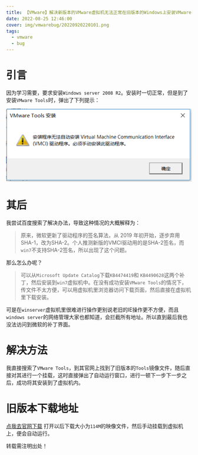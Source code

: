 ```yaml
---
title: 【VMware】解决新版本的VMware虚拟机无法正常在旧版本的Windows上安装VMware Tools
date: 2022-08-25 12:46:00
cover: img/vmwarebug/20220920220101.png
tags: 
  - vmware
  - bug
---
```

# 引言
因为学习需要，要求安装`Windows server 2008 R2`。安装时一切正常，但是到了安装`VMware Tools`时，弹出了下列提示：

![](/img/vmwarebug/20220920220101.png)  
# 其后
我尝试百度搜索了解决办法，导致这种情况的大概解释为：
> 原来，微软更新了驱动程序的签名算法，从 2019 年初开始，逐步弃用SHA-1，改为SHA-2。个人推测新版的VMCI驱动用的是SHA-2签名，而`win7`不支持SHA-2签名，所以出现了这个问题。

那么怎么办呢？

> 可以从`Microsoft Update Catalog`下载`KB4474419`和 `KB4490628`这两个补丁，然后安装到`win7`虚拟机中。在没有成功安装`VMware Tools`的情况下，传文件不太方便，可以用虚拟机里浏览器访问下载页面，然后直接在虚拟机里下载安装。

可是在`winserver`虚拟机里很难进行操作更别说老旧的IE操作更不方便，而且`windows server`的网络管理大家也都知道，会拦截所有地址。所以直到最后我也没法访问到微软的补丁界面。

# 解决方法
我直接搜索了`VMware Tools`，到其官网上找到了旧版本的`Tools`镜像文件，随后直接对其进行一个挂载，这时直接弹出了自动运行窗口，进行一顿下一步下一步之后，成功将其安装到了虚拟机内。

# 旧版本下载地址
[点我去官网下载](https://packages.vmware.com/tools/releases/10.3.5/windows/ "点我去官网下载")
打开以后下载大小为`114M`的映像文件，然后手动挂载到虚拟机上，便会自动运行。

转载需注明出处！